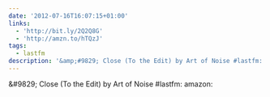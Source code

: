 ```yaml
---
date: '2012-07-16T16:07:15+01:00'
links:
  - 'http://bit.ly/2Q2Q8G'
  - 'http://amzn.to/hTQzJ'
tags:
  - lastfm
description: '&amp;#9829; Close (To the Edit) by Art of Noise #lastfm:  amazon: '
---
```

&amp;#9829; Close (To the Edit) by Art of Noise #lastfm:  amazon: 
